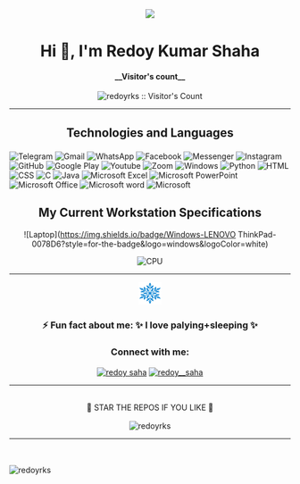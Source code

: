 <div align="center">
<img src="https://3v14en34n4qsadzlwpatrq14-wpengine.netdna-ssl.com/wp-content/uploads/2017/03/woodland_wanderer_dribbble.gif" width="500px" hight"1600px">
</div>

<h1 align="center">Hi 🙏, I'm Redoy Kumar Shaha</h1>

<h4 align="center">__Visitor's count__</h4>

<p align="center"><img src="https://profile-counter.glitch.me/{redoyrks}/count.svg" alt="redoyrks :: Visitor's Count" /></p>

---------------------------------------------------------------------------------------------------------------------------------------------------------------------------------

<h2 align="center">

 Technologies and Languages
</h2>

![Telegram](https://img.shields.io/badge/Telegram-2CA5E0?style=for-the-badge&logo=telegram&logoColor=white)
![Gmail](https://img.shields.io/badge/Gmail-D14836?style=for-the-badge&logo=gmail&logoColor=white)
![WhatsApp](https://img.shields.io/badge/WhatsApp-25D366?style=for-the-badge&logo=whatsapp&logoColor=white)
![Facebook](https://img.shields.io/badge/Facebook-1877F2?style=for-the-badge&logo=facebook&logoColor=white)
![Messenger](https://img.shields.io/badge/Messenger-00B2FF?style=for-the-badge&logo=messenger&logoColor=white)
![Instagram](https://img.shields.io/badge/Instagram-E4405F?style=for-the-badge&logo=instagram&logoColor=white)
![GitHub](https://img.shields.io/badge/-GitHub-181717?style=for-the-badge&logo=github)
![Google Play](https://img.shields.io/badge/Google_Play-414141?style=for-the-badge&logo=google-play&logoColor=white)
![Youtube](https://img.shields.io/badge/YouTube-FF0000?style=for-the-badge&logo=youtube&logoColor=white)
![Zoom](https://img.shields.io/badge/Zoom-2D8CFF?style=for-the-badge&logo=zoom&logoColor=white)
![Windows](https://img.shields.io/badge/Windows-0078D6?style=for-the-badge&logo=windows&logoColor=white)
![Python](https://img.shields.io/badge/Python-3776AB?style=for-the-badge&logo=python&logoColor=white)
![HTML](https://img.shields.io/badge/HTML-239120?style=for-the-badge&logo=html5&logoColor=white)
![CSS](https://img.shields.io/badge/CSS-239120?&style=for-the-badge&logo=css3&logoColor=white)
![C](https://img.shields.io/badge/C-00599C?style=for-the-badge&logo=c&logoColor=white)
![Java](https://img.shields.io/badge/Java-ED8B00?style=for-the-badge&logo=java&logoColor=white)
![Microsoft Excel](https://img.shields.io/badge/Microsoft_Excel-217346?style=for-the-badge&logo=microsoft-excel&logoColor=white)
![Microsoft PowerPoint](https://img.shields.io/badge/Microsoft_PowerPoint-B7472A?style=for-the-badge&logo=microsoft-powerpoint&logoColor=white)
![Microsoft Office](https://img.shields.io/badge/Microsoft_Office-D83B01?style=for-the-badge&logo=microsoft-office&logoColor=white)
![Microsoft word](https://img.shields.io/badge/Microsoft_Word-2B579A?style=for-the-badge&logo=microsoft-word&logoColor=white)
![Microsoft](https://img.shields.io/badge/Microsoft-666666?style=for-the-badge&logo=microsoft&logoColor=white)

<h2 align="center">
My Current Workstation Specifications </h2>

<div align="center">
  
![Laptop](https://img.shields.io/badge/Windows-LENOVO ThinkPad-0078D6?style=for-the-badge&logo=windows&logoColor=white) 
<br>

![CPU](https://img.shields.io/badge/Intel-Core_i5_10th-0071C5?style=for-the-badge&logo=intel&logoColor=white)

</div>

---------------------------------------------------------------------------------------------------------------------------------------------------------------------------------

<div align="center">

  <img align="center" a href='https://archiveprogram.github.com/'><img src='https://raw.githubusercontent.com/acervenky/animated-github-badges/master/assets/acbadge.gif' width='40' height='40'></a>

 ### ⚡️ Fun fact about me: ✨ I love palying+sleeping ✨ 
 
 <h3 align="center">Connect with me:</h3>
<p align="center">
<a href="https://fb.com/redoy saha" target="blank"><img align="center" src="https://raw.githubusercontent.com/rahuldkjain/github-profile-readme-generator/master/src/images/icons/Social/facebook.svg" alt="redoy saha" height="30" width="40" /></a>
<a href="https://instagram.com/redoy__saha" target="blank"><img align="center" src="https://raw.githubusercontent.com/rahuldkjain/github-profile-readme-generator/master/src/images/icons/Social/instagram.svg" alt="redoy__saha" height="30" width="40" /></a>
</p>

---------------------------------------------------------------------------------------------------------------------------------------------------------------------------------

<br> 
🌟 STAR THE REPOS IF YOU LIKE 🌟

<p><img align="center" src="https://github-readme-streak-stats.herokuapp.com/?user=redoyrks&" alt="redoyrks" /></p>

</div>

---------------------------------------------------------------------------------------------------------------------------------------------------------------------------

<br>
<p><img align="center" src="https://github-readme-stats.vercel.app/api/top-langs?username=redoyrks&show_icons=true&locale=en&layout=compact" alt="redoyrks" /></p>




